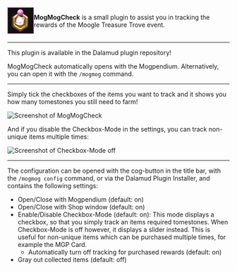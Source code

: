 <img align="left" src="MogMogCheck/Assets/Icon.png" width="60px" height="60px" alt="MogMogCheck"/>

**MogMogCheck** is a small plugin to assist you in tracking the rewards of the Moogle Treasure Trove event.<br/>
<br/>
<hr>

This plugin is available in the Dalamud plugin repository!

MogMogCheck automatically opens with the Mogpendium. Alternatively, you can open it with the `/mogmog` command.

---

Simply tick the checkboxes of the items you want to track and it shows you how many tomestones you still need to farm!

![Screenshot of MogMogCheck](https://github.com/user-attachments/assets/dd22eb21-1d6f-4917-ba2c-20afe73f051e)

And if you disable the Checkbox-Mode in the settings, you can track non-unique items multiple times:

![Screenshot of Checkbox-Mode off](https://github.com/user-attachments/assets/d029c0aa-4fc0-4d5b-940d-e2c849f6d684)

---

The configuration can be opened with the cog-button in the title bar, with the `/mogmog config` command, or via the Dalamud Plugin Installer, and contains the following settings:

- Open/Close with Mogpendium (default: on)
- Open/Close with Shop window (default: on)
- Enable/Disable Checkbox-Mode (default: on): This mode displays a checkbox, so that you simply track an items required tomestones. When Checkbox-Mode is off however, it displays a slider instead. This is useful for non-unique items which can be purchased multiple times, for example the MGP Card.
  - Automatically turn off tracking for purchased rewards (default: on)
- Gray out collected items (default: off)
